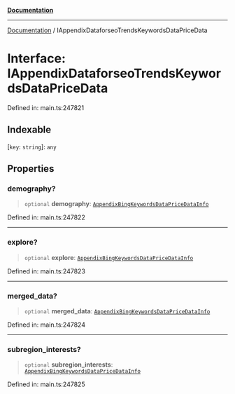 [**Documentation**](../README.md)

***

[Documentation](../README.md) / IAppendixDataforseoTrendsKeywordsDataPriceData

# Interface: IAppendixDataforseoTrendsKeywordsDataPriceData

Defined in: main.ts:247821

## Indexable

\[`key`: `string`\]: `any`

## Properties

### demography?

> `optional` **demography**: [`AppendixBingKeywordsDataPriceDataInfo`](../classes/AppendixBingKeywordsDataPriceDataInfo.md)

Defined in: main.ts:247822

***

### explore?

> `optional` **explore**: [`AppendixBingKeywordsDataPriceDataInfo`](../classes/AppendixBingKeywordsDataPriceDataInfo.md)

Defined in: main.ts:247823

***

### merged\_data?

> `optional` **merged\_data**: [`AppendixBingKeywordsDataPriceDataInfo`](../classes/AppendixBingKeywordsDataPriceDataInfo.md)

Defined in: main.ts:247824

***

### subregion\_interests?

> `optional` **subregion\_interests**: [`AppendixBingKeywordsDataPriceDataInfo`](../classes/AppendixBingKeywordsDataPriceDataInfo.md)

Defined in: main.ts:247825
